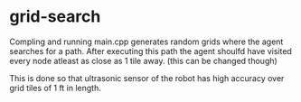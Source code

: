 # grid-search

Compling and running main.cpp generates random grids where the agent searches for a path. 
After executing this path the agent shoulfd have visited every node atleast as close as 1 tile away. (this can be changed though)

This is done so that ultrasonic sensor of the robot has high accuracy over grid tiles of 1 ft in length.
